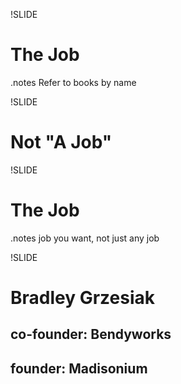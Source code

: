 !SLIDE
# The Job
.notes Refer to books by name

!SLIDE
# Not "A Job"

!SLIDE
# The Job
.notes job you want, not just any job

!SLIDE
# Bradley Grzesiak
## co-founder: Bendyworks
## founder: Madisonium

<!--
Learn how to:
* Hack networking (the people kind)
* Trick companies into noticing you
* Find the right team to join
* Level up faster

For many companies, hiring you has become an annoyance; vast systems have been produced to sift and winnow through mountains of resumes. You don't have to subject yourself to this, but it'll take work on your part. Learn from Brad Grzesiak how to find the right company at which to start your career.

Strong opinions, lightly held
-->

